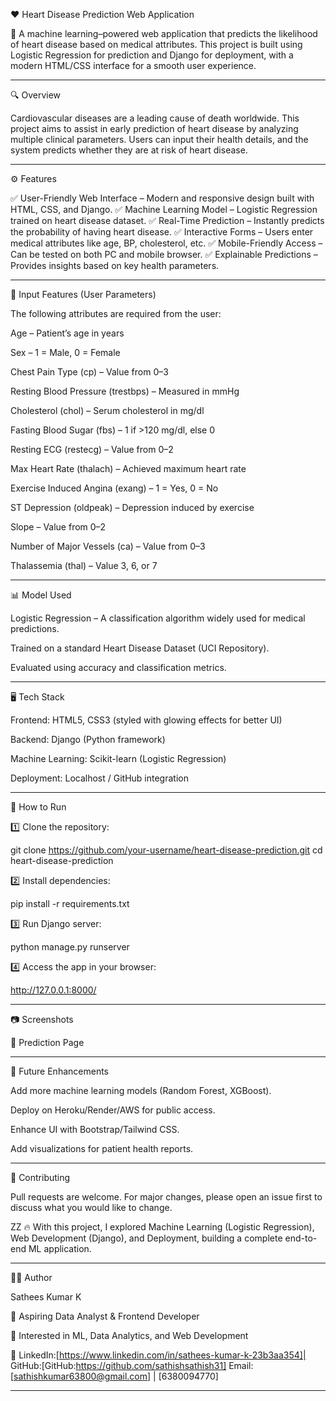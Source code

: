 ❤️ Heart Disease Prediction Web Application

🚀 A machine learning–powered web application that predicts the likelihood of heart disease based on medical attributes.
This project is built using Logistic Regression for prediction and Django for deployment, with a modern HTML/CSS interface for a smooth user experience.


---

🔍 Overview

Cardiovascular diseases are a leading cause of death worldwide.
This project aims to assist in early prediction of heart disease by analyzing multiple clinical parameters.
Users can input their health details, and the system predicts whether they are at risk of heart disease.


---

⚙️ Features

✅ User-Friendly Web Interface – Modern and responsive design built with HTML, CSS, and Django.
✅ Machine Learning Model – Logistic Regression trained on heart disease dataset.
✅ Real-Time Prediction – Instantly predicts the probability of having heart disease.
✅ Interactive Forms – Users enter medical attributes like age, BP, cholesterol, etc.
✅ Mobile-Friendly Access – Can be tested on both PC and mobile browser.
✅ Explainable Predictions – Provides insights based on key health parameters.


---

🧪 Input Features (User Parameters)

The following attributes are required from the user:

Age – Patient’s age in years

Sex – 1 = Male, 0 = Female

Chest Pain Type (cp) – Value from 0–3

Resting Blood Pressure (trestbps) – Measured in mmHg

Cholesterol (chol) – Serum cholesterol in mg/dl

Fasting Blood Sugar (fbs) – 1 if >120 mg/dl, else 0

Resting ECG (restecg) – Value from 0–2

Max Heart Rate (thalach) – Achieved maximum heart rate

Exercise Induced Angina (exang) – 1 = Yes, 0 = No

ST Depression (oldpeak) – Depression induced by exercise

Slope – Value from 0–2

Number of Major Vessels (ca) – Value from 0–3

Thalassemia (thal) – Value 3, 6, or 7



---

📊 Model Used

Logistic Regression – A classification algorithm widely used for medical predictions.

Trained on a standard Heart Disease Dataset (UCI Repository).

Evaluated using accuracy and classification metrics.



---

🖥️ Tech Stack

Frontend: HTML5, CSS3 (styled with glowing effects for better UI)

Backend: Django (Python framework)

Machine Learning: Scikit-learn (Logistic Regression)

Deployment: Localhost / GitHub integration



---

🚀 How to Run

1️⃣ Clone the repository:

git clone https://github.com/your-username/heart-disease-prediction.git
cd heart-disease-prediction

2️⃣ Install dependencies:

pip install -r requirements.txt

3️⃣ Run Django server:

python manage.py runserver

4️⃣ Access the app in your browser:

http://127.0.0.1:8000/


---

📷 Screenshots

🔹 Prediction Page



---

🌟 Future Enhancements

Add more machine learning models (Random Forest, XGBoost).

Deploy on Heroku/Render/AWS for public access.

Enhance UI with Bootstrap/Tailwind CSS.

Add visualizations for patient health reports.



---

🤝 Contributing

Pull requests are welcome. For major changes, please open an issue first to discuss what you would like to change.


ZZ
🔥 With this project, I explored Machine Learning (Logistic Regression), Web Development (Django), and Deployment, building a complete end-to-end ML application.


---

👨‍💻 Author

Sathees Kumar K

💼 Aspiring Data Analyst & Frontend Developer

🌟 Interested in ML, Data Analytics, and Web Development

🔗 LinkedIn:[https://www.linkedin.com/in/sathees-kumar-k-23b3aa354]| GitHub:[GitHub:https://github.com/sathishsathish31] 
Email:[sathishkumar63800@gmail.com] | [6380094770]  
  



---
